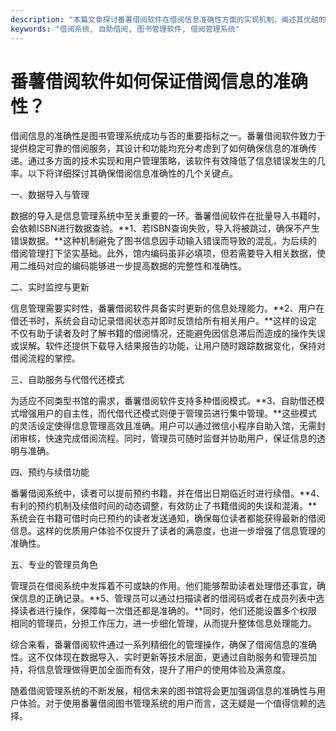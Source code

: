 ```yaml
---
description: "本篇文章探讨番薯借阅软件在借阅信息准确性方面的实现机制，阐述其优越的管理功能及用户体验。"
keywords: "借阅系统, 自助借阅, 图书管理软件, 借阅管理系统"
---
```

# 番薯借阅软件如何保证借阅信息的准确性？

借阅信息的准确性是图书管理系统成功与否的重要指标之一。番薯借阅软件致力于提供稳定可靠的借阅服务，其设计和功能均充分考虑到了如何确保信息的准确传递。通过多方面的技术实现和用户管理策略，该软件有效降低了信息错误发生的几率。以下将详细探讨其确保借阅信息准确性的几个关键点。

一、数据导入与管理

数据的导入是信息管理系统中至关重要的一环。番薯借阅软件在批量导入书籍时，会依赖ISBN进行数据查验。**1、若ISBN查询失败，导入将被跳过，确保不产生错误数据。**这种机制避免了图书信息因手动输入错误而导致的混乱，为后续的借阅管理打下坚实基础。此外，馆内编码虽非必填项，但若需要导入相关数据，使用二维码对应的编码能够进一步提高数据的完整性和准确性。

二、实时监控与更新

信息管理需要实时性，番薯借阅软件具备实时更新的信息处理能力。**2、用户在借还书时，系统会自动记录借阅状态并即时反馈给所有相关用户。**这样的设定不仅有助于读者及时了解书籍的借阅情况，还能避免因信息滞后而造成的操作失误或误解。软件还提供下载导入结果报告的功能，让用户随时跟踪数据变化，保持对借阅流程的掌控。

三、自助服务与代借代还模式

为适应不同类型书馆的需求，番薯借阅软件支持多种借阅模式。**3、自助借还模式增强用户的自主性，而代借代还模式则便于管理员进行集中管理。**这些模式的灵活设定使得信息管理高效且准确。用户可以通过微信小程序自助入馆，无需封闭审核，快速完成借阅流程。同时，管理员可随时监督并协助用户，保证信息的透明与准确。

四、预约与续借功能

番薯借阅系统中，读者可以提前预约书籍，并在借出日期临近时进行续借。**4、有利的预约机制及续借时间的动态调整，有效防止了书籍借阅的失误和混淆。**系统会在书籍可借时向已预约的读者发送通知，确保每位读者都能获得最新的借阅信息。这样的优质用户体验不仅提升了读者的满意度，也进一步增强了信息管理的准确性。

五、专业的管理员角色

管理员在借阅系统中发挥着不可或缺的作用。他们能够帮助读者处理借还事宜，确保信息的正确记录。**5、管理员可以通过扫描读者的借阅码或者在成员列表中选择读者进行操作，保障每一次借还都是准确的。**同时，他们还能设置多个权限相同的管理员，分担工作压力，进一步细化管理，从而提升整体信息处理能力。

综合来看，番薯借阅软件通过一系列精细化的管理操作，确保了借阅信息的准确性。这不仅体现在数据导入、实时更新等技术层面，更通过自助服务和管理员加持，将信息管理做得更加全面而有效，提升了用户的使用体验及满意度。 

随着借阅管理系统的不断发展，相信未来的图书馆将会更加强调信息的准确性与用户体验。对于使用番薯借阅图书管理系统的用户而言，这无疑是一个值得信赖的选择。
